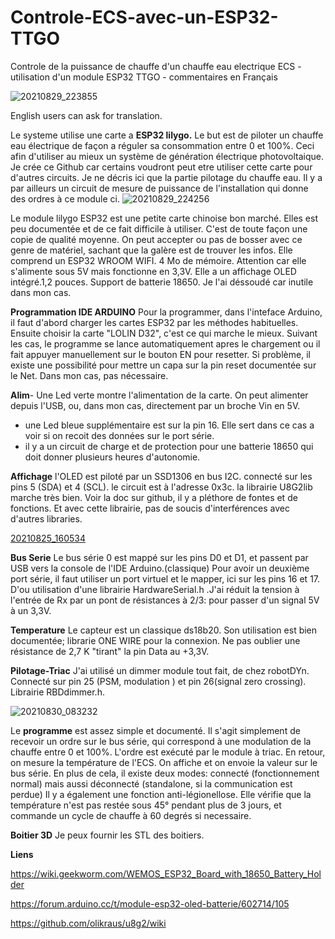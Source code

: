 # Controle-ECS-avec-un-ESP32-TTGO
Controle de la puissance de chauffe d'un chauffe eau electrique ECS - utilisation d'un module ESP32 TTGO - commentaires en Français

![20210829_223855](https://user-images.githubusercontent.com/16886296/131267693-ceaec2de-1e1c-413b-b61f-e74991a69c4a.jpg)

English users can ask for translation.

Le systeme utilise une carte a **ESP32 lilygo.**
Le but est de piloter un chauffe eau électrique de façon a réguler sa consommation entre 0 et 100%. Ceci afin d'utiliser au mieux un système de génération électrique photovoltaique. Je crée ce Github car certains voudront peut etre utiliser cette carte pour d'autres circuits.
Je ne décris ici que la partie pilotage du chauffe eau. Il y a par ailleurs un circuit de mesure de puissance de l'installation qui donne des ordres à ce module ci.
![20210829_224256](https://user-images.githubusercontent.com/16886296/131266591-68f8126a-7ded-4c9b-9175-63dceb8d9774.jpg)

Le module lilygo ESP32 est une petite carte chinoise bon marché. Elles est peu documentée et de ce fait difficile à utiliser.
C'est de toute façon une copie de qualité moyenne. On peut accepter ou pas de bosser avec ce genre de matériel, sachant que la galère est de trouver les infos.
Elle comprend un ESP32 WROOM WIFI. 4 Mo de mémoire.
Attention car elle s'alimente sous 5V mais fonctionne en 3,3V.
Elle a un affichage OLED intégré.1,2 pouces.
Support de batterie 18650. Je l'ai déssoudé car inutile dans mon cas.

**Programmation IDE ARDUINO**
Pour la programmer, dans l'inteface Arduino, il faut d'abord charger les cartes ESP32 par les méthodes habituelles.
Ensuite choisir la carte "LOLIN D32", c'est ce qui marche le mieux.
Suivant les cas, le programme se lance automatiquement apres le chargement ou il fait appuyer manuellement sur le bouton EN pour resetter.
Si problème, il existe une possibilité pour mettre un capa sur la pin reset documentée sur le Net.  Dans mon cas, pas nécessaire.

**Alim**- Une Led verte montre l'alimentation de la carte. On peut alimenter depuis l'USB, ou, dans mon cas, directement par un broche Vin en 5V.
- une Led bleue supplémentaire est sur la pin 16. Elle sert dans ce cas a voir si on recoit des données sur le port série.
- il y a un circuit de charge et de protection pour une batterie 18650 qui doit donner plusieurs heures d'autonomie. 

**Affichage**
l'OLED est piloté par un SSD1306 en bus I2C. connecté sur les pins 5 (SDA) et 4 (SCL). le circuit est à l'adresse 0x3c.
la librairie U8G2lib marche très bien. Voir la doc sur github, il y a pléthore de fontes et de fonctions. Et avec cette librairie, pas de soucis d'interférences avec d'autres libraries.

[20210825_160534](https://user-images.githubusercontent.com/16886296/131267850-9fc950e2-f41c-4560-a304-7423ebd713dc.jpg)

**Bus Serie**
Le bus série  0 est mappé sur les pins D0 et D1, et passent par USB vers la console de l'IDE Arduino.(classique)
Pour avoir un deuxième port série, il faut utiliser un port virtuel et le mapper, ici sur les pins  16 et 17. 
D'ou utilisation d'une librairie HardwareSerial.h .J'ai réduit la tension à l'entrée de Rx par un pont de résistances à 2/3: pour passer d'un signal 5V à un 3,3V.

**Temperature** 
Le capteur est un classique ds18b20. Son utilisation est bien documentée; librarie ONE WIRE pour la connexion. Ne pas oublier une résistance de 2,7 K "tirant" la pin Data au +3,3V.

**Pilotage-Triac**
J'ai utilisé un dimmer module tout fait, de chez robotDYn. Connecté sur pin 25 (PSM, modulation ) et pin 26(signal zero crossing).
Librairie RBDdimmer.h.

![20210830_083232](https://user-images.githubusercontent.com/16886296/131298678-fdc4c8d9-0d80-4ff1-bdf4-39ca3f0ca797.jpg)


Le **programme** est assez simple et documenté.
Il s'agit simplement de recevoir un ordre sur le bus série, qui correspond à une modulation de la chauffe entre 0 et 100%. L'ordre est exécuté par le module à triac.
En retour, on mesure la température de l'ECS. On affiche et on envoie la valeur sur le bus série.
En plus de cela, il existe deux modes: connecté (fonctionnement normal) mais aussi déconnecté (standalone, si la communication est perdue)
Il y a également une fonction anti-légionellose. Elle vérifie que la température n'est pas restée sous 45° pendant plus de 3 jours, et commande un cycle de chauffe à 60 degrés si necessaire.

**Boitier 3D**
Je peux fournir les STL des boitiers.

**Liens**

https://wiki.geekworm.com/WEMOS_ESP32_Board_with_18650_Battery_Holder

https://forum.arduino.cc/t/module-esp32-oled-batterie/602714/105

https://github.com/olikraus/u8g2/wiki



